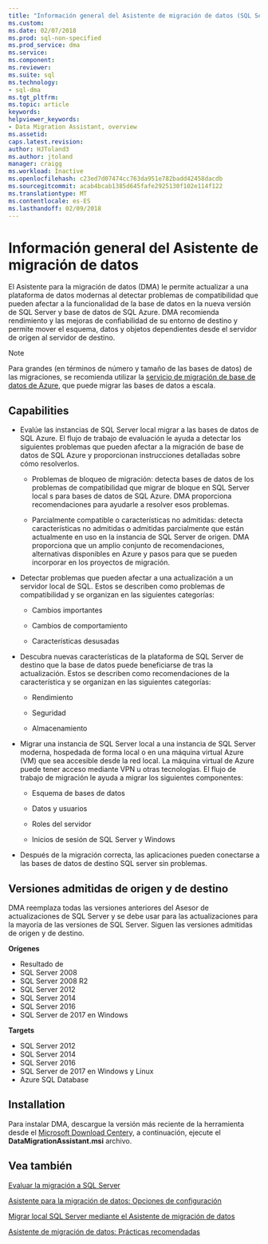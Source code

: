 ```yaml
---
title: "Información general del Asistente de migración de datos (SQL Server) | Documentos de Microsoft"
ms.custom: 
ms.date: 02/07/2018
ms.prod: sql-non-specified
ms.prod_service: dma
ms.service: 
ms.component: 
ms.reviewer: 
ms.suite: sql
ms.technology:
- sql-dma
ms.tgt_pltfrm: 
ms.topic: article
keywords: 
helpviewer_keywords:
- Data Migration Assistant, overview
ms.assetid: 
caps.latest.revision: 
author: HJToland3
ms.author: jtoland
manager: craigg
ms.workload: Inactive
ms.openlocfilehash: c23ed7d07474cc763da951e782badd42458dacdb
ms.sourcegitcommit: acab4bcab1385d645fafe2925130f102e114f122
ms.translationtype: MT
ms.contentlocale: es-ES
ms.lasthandoff: 02/09/2018
---
```

# <a name="overview-of-data-migration-assistant"></a>Información general del Asistente de migración de datos

El Asistente para la migración de datos (DMA) le permite actualizar a una plataforma de datos modernas al detectar problemas de compatibilidad que pueden afectar a la funcionalidad de la base de datos en la nueva versión de SQL Server y base de datos de SQL Azure. DMA recomienda rendimiento y las mejoras de confiabilidad de su entorno de destino y permite mover el esquema, datos y objetos dependientes desde el servidor de origen al servidor de destino.

> [!NOTE] 
> Para grandes (en términos de número y tamaño de las bases de datos) de las migraciones, se recomienda utilizar la [servicio de migración de base de datos de Azure](https://docs.microsoft.com/en-us/azure/dms/dms-overview), que puede migrar las bases de datos a escala.
  
## <a name="capabilities"></a>Capabilities

- Evalúe las instancias de SQL Server local migrar a las bases de datos de SQL Azure. El flujo de trabajo de evaluación le ayuda a detectar los siguientes problemas que pueden afectar a la migración de base de datos de SQL Azure y proporcionan instrucciones detalladas sobre cómo resolverlos.

  - Problemas de bloqueo de migración: detecta bases de datos de los problemas de compatibilidad que migrar de bloque en SQL Server local s para bases de datos de SQL Azure. DMA proporciona recomendaciones para ayudarle a resolver esos problemas.

  - Parcialmente compatible o características no admitidas: detecta características no admitidas o admitidas parcialmente que están actualmente en uso en la instancia de SQL Server de origen. DMA proporciona que un amplio conjunto de recomendaciones, alternativas disponibles en Azure y pasos para que se pueden incorporar en los proyectos de migración.

- Detectar problemas que pueden afectar a una actualización a un servidor local de SQL. Estos se describen como problemas de compatibilidad y se organizan en las siguientes categorías:

  - Cambios importantes

  - Cambios de comportamiento

  - Características desusadas

- Descubra nuevas características de la plataforma de SQL Server de destino que la base de datos puede beneficiarse de tras la actualización. Estos se describen como recomendaciones de la característica y se organizan en las siguientes categorías:

  - Rendimiento

  - Seguridad

  - Almacenamiento

- Migrar una instancia de SQL Server local a una instancia de SQL Server moderna, hospedada de forma local o en una máquina virtual Azure (VM) que sea accesible desde la red local. La máquina virtual de Azure puede tener acceso mediante VPN u otras tecnologías. El flujo de trabajo de migración le ayuda a migrar los siguientes componentes:

  - Esquema de bases de datos

  - Datos y usuarios

  - Roles del servidor

  - Inicios de sesión de SQL Server y Windows

- Después de la migración correcta, las aplicaciones pueden conectarse a las bases de datos de destino SQL server sin problemas.

## <a name="supported-source-and-target-versions"></a>Versiones admitidas de origen y de destino

DMA reemplaza todas las versiones anteriores del Asesor de actualizaciones de SQL Server y se debe usar para las actualizaciones para la mayoría de las versiones de SQL Server. Siguen las versiones admitidas de origen y de destino.

**Orígenes**
- Resultado de
- SQL Server 2008
- SQL Server 2008 R2
- SQL Server 2012 
- SQL Server 2014
- SQL Server 2016
- SQL Server de 2017 en Windows

**Targets**
- SQL Server 2012
- SQL Server 2014
- SQL Server 2016
- SQL Server de 2017 en Windows y Linux
- Azure SQL Database

## <a name="installation"></a>Installation

Para instalar DMA, descargue la versión más reciente de la herramienta desde el [Microsoft Download Center](https://www.microsoft.com/download/details.aspx?id=53595)y, a continuación, ejecute el **DataMigrationAssistant.msi** archivo.

## <a name="see-also"></a>Vea también

[Evaluar la migración a SQL Server](../dma/dma-assesssqlonprem.md)

[Asistente para la migración de datos: Opciones de configuración](../dma/dma-configurationsettings.md)

[Migrar local SQL Server mediante el Asistente de migración de datos](../dma/dma-migrateonpremsql.md)

[Asistente de migración de datos: Prácticas recomendadas](../dma/dma-bestpractices.md)



